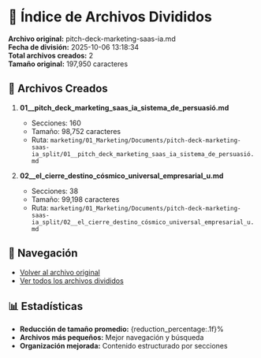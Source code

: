 # 📁 Índice de Archivos Divididos

**Archivo original:** pitch-deck-marketing-saas-ia.md  
**Fecha de división:** 2025-10-06 13:18:34  
**Total archivos creados:** 2  
**Tamaño original:** 197,950 caracteres  

## 📄 Archivos Creados

1. **01__pitch_deck_marketing_saas_ia_sistema_de_persuasió.md**
   - Secciones: 160
   - Tamaño: 98,752 caracteres
   - Ruta: `marketing/01_Marketing/Documents/pitch-deck-marketing-saas-ia_split/01__pitch_deck_marketing_saas_ia_sistema_de_persuasió.md`

2. **02__el_cierre_destino_cósmico_universal_empresarial_u.md**
   - Secciones: 38
   - Tamaño: 99,198 caracteres
   - Ruta: `marketing/01_Marketing/Documents/pitch-deck-marketing-saas-ia_split/02__el_cierre_destino_cósmico_universal_empresarial_u.md`


## 🔗 Navegación

- [Volver al archivo original](../pitch-deck-marketing-saas-ia.md)
- [Ver todos los archivos divididos](./)

## 📊 Estadísticas

- **Reducción de tamaño promedio:** {reduction_percentage:.1f}%
- **Archivos más pequeños:** Mejor navegación y búsqueda
- **Organización mejorada:** Contenido estructurado por secciones
